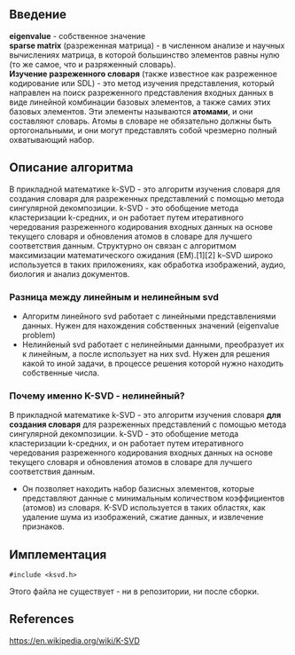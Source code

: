 ## Введение
**eigenvalue** - собственное значение  
**sparse matrix** (разреженная матрица) - в численном анализе и научных вычислениях матрица, в которой большинство элементов равны нулю (то же самое, что и разряженный словарь).   
**Изучение разреженного словаря** (также известное как разреженное кодирование или SDL) - это метод изучения представления, который направлен на поиск разреженного представления входных данных в виде линейной комбинации базовых элементов, а также самих этих базовых элементов. Эти элементы называются **атомами**, и они составляют словарь. Атомы в словаре не обязательно должны быть ортогональными, и они могут представлять собой чрезмерно полный охватывающий набор.

## Описание алгоритма

В прикладной математике k-SVD - это алгоритм изучения словаря для создания словаря для разреженных представлений с помощью метода сингулярной декомпозиции. k-SVD - это обобщение метода кластеризации k-средних, и он работает путем итеративного чередования разреженного кодирования входных данных на основе текущего словаря и обновления атомов в словаре для лучшего соответствия данным. Структурно он связан с алгоритмом максимизации математического ожидания (EM).[1][2] k–SVD широко используется в таких приложениях, как обработка изображений, аудио, биология и анализ документов.

### Разница между линейным и нелинейным svd 
* Алгоритм линейного svd работает с линейными представлениями данных. Нужен для нахождения собственных значений (eigenvalue problem)
* Нелинйеный svd работает с нелинейными данными, преобразует их к линейным, а после использует на них svd. Нужен для решения какой то иной задачи, в процессе решения которой нужно находить собственные числа.

### Почему именно K-SVD - нелинейный?

В прикладной математике k-SVD - это алгоритм изучения словаря **для создания словаря** для разреженных представлений с помощью метода сингулярной декомпозиции. k-SVD - это обобщение метода кластеризации k-средних, и он работает путем итеративного чередования разреженного кодирования входных данных на основе текущего словаря и обновления атомов в словаре для лучшего соответствия данным.    

* Он позволяет находить набор базисных элементов, которые представляют данные с минимальным количеством коэффициентов (атомов) из словаря. K-SVD используется в таких областях, как удаление шума из изображений, сжатие данных, и извлечение признаков.
## Имплементация
```
#include <ksvd.h>
```
Этого файла не существует - ни в репозитории, ни после сборки.

## References

https://en.wikipedia.org/wiki/K-SVD
